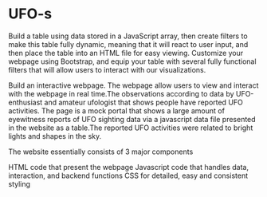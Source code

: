 # UFO-s


Build a table using data stored in a JavaScript array, then create filters to make this table fully dynamic, meaning that it will react to user input, and then place the table into an HTML file for easy viewing. Customize your webpage using Bootstrap, and equip your table with several fully functional filters that will allow users to interact with our visualizations. 

Build an interactive webpage. The webpage allow users to view and interact with the webpage in real time.The observations according to data by UFO-enthusiast and amateur ufologist that shows people have reported UFO activities. The page is a mock portal that shows a large amount of eyewitness reports of UFO sighting data via a javascript data file presented in the website as a table.The reported UFO activities were related to bright lights and shapes in the sky.

The website essentially consists of 3 major components

HTML code that present the webpage
Javascript code that handles data, interaction, and backend functions
CSS for detailed, easy and consistent styling

